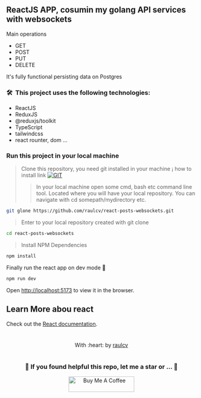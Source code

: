 ## ReactJS APP, cosumin my golang API services with websockets

Main operations
* GET
* POST
* PUT
* DELETE

It's fully functional persisting data on Postgres

### 🛠 &nbsp;This project uses the following technologies:

* ReactJS
* ReduxJS
* @reduxjs/toolkit
* TypeScript
* tailwindcss
* react rounter, dom ...

### Run this project in your local machine
> Clone this repository, you need git installed in your machine ¡ how to install link [![GIT](https://img.shields.io/badge/Git-0077B5?style=for-the-badge&logo=git&logoColor=red)](https://github.com/git-guides/install-git)
>> In your local machine open some cmd, bash etc command line tool. Located where you will have your local repository. You can navigate with cd somepath/mydirectory etc.
```bash
git glone https://github.com/raulcv/react-posts-websockets.git
```

> Enter to your  local repository created with git clone
```bash
cd react-posts-websockets
```

> Install NPM Dependencies
```bash
npm install
```

Finally run the react app on dev mode 🤪
```bash
npm run dev
```

Open [http://localhost:5173](http://localhost:5173) to view it in the browser.

## Learn More abou react

Check out the [React documentation](https://reactjs.org/).

#
<p align="center">
	With :heart: by <a href="https://www.raulcv.com" target="_blank">raulcv</a>
</p>

#
<h3 align="center">🤗 If you found helpful this repo, let me a star  or ... 🐣</h3>
<p align="center">
<a href="https://www.buymeacoffee.com/iraulcv" target="_blank"><img src="https://cdn.buymeacoffee.com/buttons/default-orange.png" alt="Buy Me A Coffee" height="41" width="174"></a>
</p>
